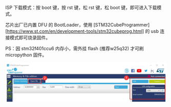ISP 下载模式：按 boot 键，按 rst 键，松 rst 键，松 boot 键，即可进入下载模式。

芯片出厂已内置 DFU 的 BootLoader，使用 [STM32CubeProgrammer][https://www.st.com/en/development-tools/stm32cubeprog.html] 的 usb 连接模式即可烧录固件。

PS：因 stm32f401ccu6 内存小，需外挂 flash (推荐w25q32) 才可刷 micropython 固件。

![image-20220416174358845](README.assets/STM32CubeProgrammer.png)
